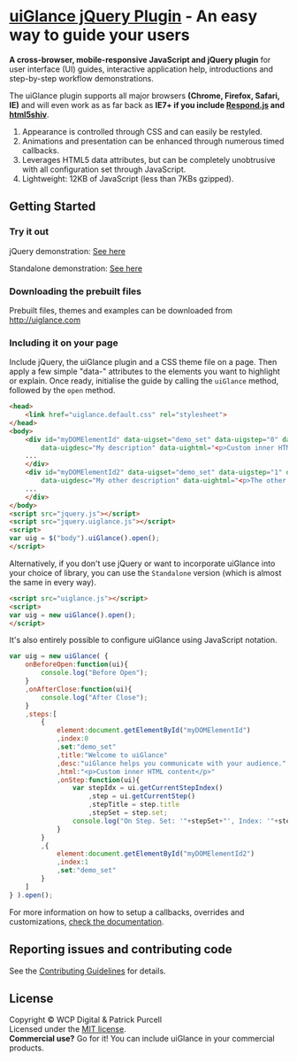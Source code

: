 [uiGlance jQuery Plugin](http://uiglance.com/) - An easy way to guide your users
================================

**A cross-browser, mobile-responsive JavaScript and jQuery plugin** for user interface (UI) guides, interactive application help, introductions and step-by-step workflow demonstrations.

The uiGlance plugin supports all major browsers **(Chrome, Firefox, Safari, IE)** and will even work as as far back as **IE7+ if you include [Respond.js](https://github.com/scottjehl/Respond) and [html5shiv](https://github.com/aFarkas/html5shiv)**.

1. Appearance is controlled through CSS and can easily be restyled.
2. Animations and presentation can be enhanced through numerous timed callbacks.
3. Leverages HTML5 data attributes, but can be completely unobtrusive with all configuration set through JavaScript.
4. Lightweight: 12KB of JavaScript (less than 7KBs gzipped).

## Getting Started

### Try it out

jQuery demonstration: [See here](http://uiglance.com/uiGlance/examples/jQuery/)

Standalone demonstration: [See here](http://uiglance.com/uiGlance/examples/Standalone/)

### Downloading the prebuilt files

Prebuilt files, themes and examples can be downloaded from http://uiglance.com

### Including it on your page

Include jQuery, the uiGlance plugin and a CSS theme file on a page. Then apply a few simple "data-" attributes to the elements you want to highlight or explain. Once ready, initialise the guide by calling the `uiGlance` method, followed by the `open` method.

```html
<head>
	<link href="uiglance.default.css" rel="stylesheet">
</head>
<body>
	<div id="myDOMElementId" data-uigset="demo_set" data-uigstep="0" data-uigtitle="My title" 
		data-uigdesc="My description" data-uightml="<p>Custom inner HTML content</p>">
	...
	</div>
	<div id="myDOMElementId2" data-uigset="demo_set" data-uigstep="1" data-uigtitle="My other title" 
		data-uigdesc="My other description" data-uightml="<p>The other custom HTML content</p>">
	...
	</div>
</body>
<script src="jquery.js"></script>
<script src="jquery.uiglance.js"></script>
<script>
var uig = $("body").uiGlance().open();
</script>
```
Alternatively, if you don't use jQuery or want to incorporate uiGlance into your choice of library, you can use the `Standalone` version (which is almost the same in every way).

```html
<script src="uiglance.js"></script>
<script>
var uig = new uiGlance().open();
</script>
```

It's also entirely possible to configure uiGlance using JavaScript notation.
```js
var uig = new uiGlance( {
	onBeforeOpen:function(ui){
		console.log("Before Open");
	}
	,onAfterClose:function(ui){
		console.log("After Close");
	}
	,steps:[
		{
			element:document.getElementById("myDOMElementId")
			,index:0
			,set:"demo_set"
			,title:"Welcome to uiGlance"
			,desc:"uiGlance helps you communicate with your audience."
			,html:"<p>Custom inner HTML content</p>"
			,onStep:function(ui){
				var stepIdx = ui.getCurrentStepIndex()
					,step = ui.getCurrentStep()
					,stepTitle = step.title
					,stepSet = step.set;
				console.log("On Step. Set: '"+stepSet+"', Index: '"+stepIdx+"', title: '"+stepTitle+"'" );
			}
		}
		,{
			element:document.getElementById("myDOMElementId2")
			,index:1
			,set:"demo_set"
		}
	]
} ).open();
```

For more information on how to setup a callbacks, overrides and customizations, [check the documentation](http://uiglance.com/documentation/).

## Reporting issues and contributing code

See the [Contributing Guidelines](CONTRIBUTING.md) for details.

## License
Copyright &copy; WCP Digital &amp; Patrick Purcell<br>
Licensed under the [MIT license](http://www.opensource.org/licenses/mit-license.php).
<br>**Commercial use?** Go for it! You can include uiGlance in your commercial products.
